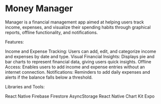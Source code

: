 # Money Manager

Manager is a financial management app aimed at helping users track income, expenses, and visualize their spending habits through graphical reports, offline functionality, and notifications.

Features:

Income and Expense Tracking: Users can add, edit, and categorize income and expenses by date and type.
Visual Financial Insights: Displays pie and bar charts to represent financial data, giving users quick insights.
Offline Access: Enables users to add income and expense entries without an internet connection.
Notifications: Reminders to add daily expenses and alerts if the balance falls below a threshold.


Libraries and Tools:

React Native
Firebase Firestore
AsyncStorage
React Native Chart Kit
Expo
